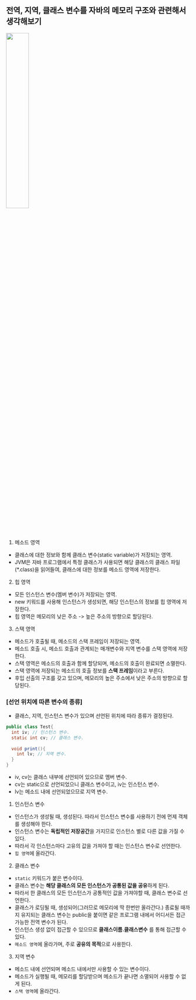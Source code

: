 ## 전역, 지역, 클래스 변수를 자바의 메모리 구조와 관련해서 생각해보기


<img src="https://user-images.githubusercontent.com/33534771/74100794-00363c80-4b76-11ea-9616-2a819e6dcb4b.png" width="35%"/>


1. 메소드 영역

- 클래스에 대한 정보와 함께 클래스 변수(static variable)가 저장되는 영역. 
- JVM은 자바 프로그램에서 특정 클래스가 사용되면 해당 클래스의 클래스 파일(*.class)을 읽어들여, 클래스에 대한 정보를 메소드 영역에 저장한다. 

2. 힙 영역

- 모든 인스턴스 변수(멤버 변수)가 저장되는 영역.
- new 키워드를 사용해 인스턴스가 생성되면, 해당 인스턴스의 정보를 힙 영역에 저장한다. 
- 힙 영역은 메모리의 낮은 주소 -> 높은 주소의 방향으로 할당된다.

3. 스택 영역

- 메소드가 호출될 때, 메소드의 스택 프레임이 저장되는 영역.
- 메소드 호출 시, 메소드 호출과 관계되는 매개변수와 지역 변수를 스택 영역에 저장한다. 
- 스택 영역은 메소드의 호출과 함께 할당되며, 메소드의 호출이 완료되면 소멸한다.
- 스택 영역에 저장되는 메소드의 호출 정보를 **스택 프레임**이라고 부른다.
- 후입 선출의 구조를 갖고 있으며, 메모리의 높은 주소에서 낮은 주소의 방향으로 할당된다.



### [선언 위치에 따른 변수의 종류]

- 클래스, 지역, 인스턴스 변수가 있으며 선언된 위치에 따라 종류가 결정된다.

```java
public class Test{
  int iv; // 인스턴스 변수.
  static int cv; // 클래스 변수.
  
  void print(){
    int lv; // 지역 변수. 
  }
}
```

- iv, cv는 클래스 내부에 선언되어 있으므로 멤버 변수.
- cv는 static으로 선언되었으니 클래스 변수이고, iv는 인스턴스 변수.
- lv는 메소드 내에 선언되었으므로 지역 변수. 



1. 인스턴스 변수

- 인스턴스가 생성될 때, 생성된다. 따라서 인스턴스 변수를 사용하기 전에 먼제 객체를 생성해야 한다.
- 인스턴스 변수는 **독립적인 저장공간**을 가지므로 인스턴스 별로 다른 값을 가질 수 있다.
- 따라서 각 인스턴스마다 고유의 값을 가져야 할 때는 인스턴스 변수로 선언한다.
- `힙 영역`에 올라간다.

2. 클래스 변수

- `static` 키워드가 붙은 변수이다. 
- 클래스 변수는 **해당 클래스의 모든 인스턴스가 공통된 값을 공유**하게 된다.
- 따라서 한 클래스의 모든 인스턴스가 공통적인 값을 가져야할 때, 클래스 변수로 선언한다. 
- 클래스가 로딩될 때, 생성되어(그러므로 메모리에 딱 한번만 올라간다.) 종료될 때까지 유지되는 클래스 변수는 public을 붙이면 같은 프로그램 내에서 어디서든 접근 가능한 전역 변수가 된다.
- 인스턴스 생성 없이 접근할 수 있으므로 **클래스이름.클래스변수** 를 통해 접근할 수 있다. 
- `메소드 영역`에 올라가며, 주로 **공유의 목적**으로 사용한다.

3. 지역 변수

- 메소드 내에 선언되며 메소드 내에서만 사용할 수 있는 변수이다.
- 메소드가 실행될 때, 메모리를 할당받으며 메소드가 끝나면 소멸되어 사용할 수 없게 된다.
- `스택 영역`에 올라간다.
